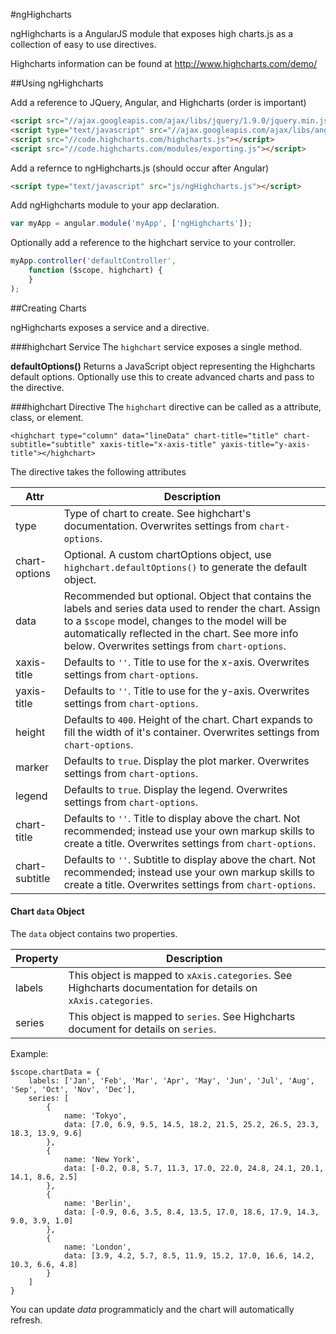 #ngHighcharts

ngHighcharts is a AngularJS module that exposes high charts.js as a collection of easy to use directives.

Highcharts information can be found at <http://www.highcharts.com/demo/>


##Using ngHighcharts

Add a reference to JQuery, Angular, and Highcharts (order is important)

```html
<script src="//ajax.googleapis.com/ajax/libs/jquery/1.9.0/jquery.min.js"></script>
<script type="text/javascript" src="//ajax.googleapis.com/ajax/libs/angularjs/1.2.3/angular.js"></script>
<script src="//code.highcharts.com/highcharts.js"></script>
<script src="//code.highcharts.com/modules/exporting.js"></script>
```

Add a refernce to ngHighcharts.js (should occur after Angular)

```html
<script type="text/javascript" src="js/ngHighcharts.js"></script>
```

Add ngHighcharts module to your app declaration.

```javascript
var myApp = angular.module('myApp', ['ngHighcharts']);
```

Optionally add a reference to the highchart service to your controller.

```javascript
myApp.controller('defaultController',
    function ($scope, highchart) {
    }
);
```


##Creating Charts

ngHighcharts exposes a service and a directive.

###highchart Service
The `highchart` service exposes a single method.

**defaultOptions()** Returns a JavaScript object representing the Highcharts default options.  Optionally use this to create advanced charts and pass to the directive.

###highchart Directive
The `highchart` directive can be called as a attribute, class, or element.

```
<highchart type="column" data="lineData" chart-title="title" chart-subtitle="subtitle" xaxis-title="x-axis-title" yaxis-title="y-axis-title"></highchart>
```

The directive takes the following attributes

Attr | Description
---- | -----------
type | Type of chart to create. See highchart's documentation. Overwrites settings from `chart-options`.
chart-options | Optional. A custom chartOptions object, use `highchart.defaultOptions()` to generate the default object.
data | Recommended but optional. Object that contains the labels and series data used to render the chart. Assign to a `$scope` model, changes to the model will be automatically reflected in the chart. See more info below. Overwrites settings from `chart-options`.
xaxis-title | Defaults to `''`. Title to use for the x-axis. Overwrites settings from `chart-options`.
yaxis-title | Defaults to `''`. Title to use for the y-axis. Overwrites settings from `chart-options`.
height | Defaults to `400`. Height of the chart. Chart expands to fill the width of it's container. Overwrites settings from `chart-options`.
marker | Defaults to `true`. Display the plot marker. Overwrites settings from `chart-options`.
legend | Defaults to `true`. Display the legend. Overwrites settings from `chart-options`.
chart-title | Defaults to `''`. Title to display above the chart. Not recommended; instead use your own markup skills to create a title. Overwrites settings from `chart-options`.
chart-subtitle | Defaults to `''`. Subtitle to display above the chart. Not recommended; instead use your own markup skills to create a title. Overwrites settings from `chart-options`.



#### Chart `data` Object
The `data` object contains two properties.

Property | Description
-------- | -----------
labels | This object is mapped to `xAxis.categories`. See Highcharts documentation for details on `xAxis.categories`.
series | This object is mapped to `series`. See Highcharts document for details on `series`.

Example:

```
$scope.chartData = {
    labels: ['Jan', 'Feb', 'Mar', 'Apr', 'May', 'Jun', 'Jul', 'Aug', 'Sep', 'Oct', 'Nov', 'Dec'],
    series: [
        {
            name: 'Tokyo',
            data: [7.0, 6.9, 9.5, 14.5, 18.2, 21.5, 25.2, 26.5, 23.3, 18.3, 13.9, 9.6]
        },
        {
            name: 'New York',
            data: [-0.2, 0.8, 5.7, 11.3, 17.0, 22.0, 24.8, 24.1, 20.1, 14.1, 8.6, 2.5]
        },
        {
            name: 'Berlin',
            data: [-0.9, 0.6, 3.5, 8.4, 13.5, 17.0, 18.6, 17.9, 14.3, 9.0, 3.9, 1.0]
        },
        {
            name: 'London',
            data: [3.9, 4.2, 5.7, 8.5, 11.9, 15.2, 17.0, 16.6, 14.2, 10.3, 6.6, 4.8]
        }
    ]
}
```

You can update *data* programmaticly and the chart will automatically refresh.

